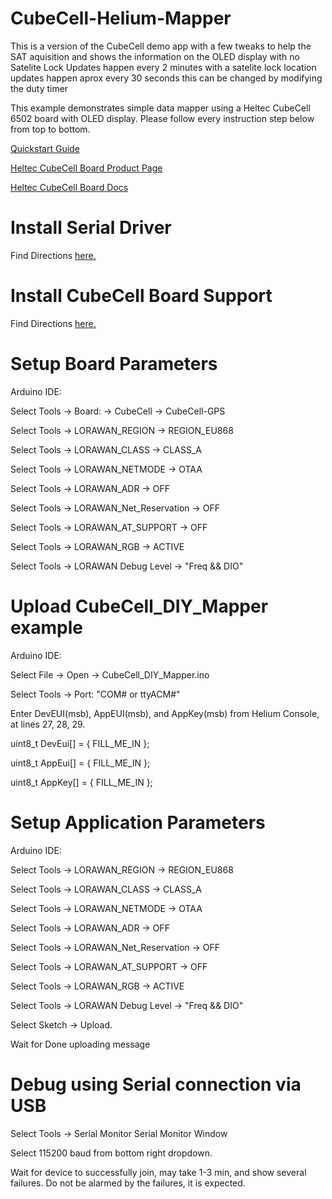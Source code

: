 # CubeCell-Helium-Mapper

This is a version of the CubeCell demo app with a few tweaks to help the SAT aquisition and shows the information on the OLED display with no 
Satelite Lock Updates happen every 2 minutes with a satelite lock location updates happen aprox every 30 seconds this can be changed by modifying the duty timer


This example demonstrates  simple data mapper using a Heltec CubeCell 6502 board with OLED display. Please follow every instruction step below from top to bottom.

[Quickstart Guide](https://developer.helium.com/devices/arduino-quickstart/heltec-cubecell-board)

[Heltec CubeCell Board Product Page](https://heltec.org/project/htcc-ab02s/)

[Heltec CubeCell Board Docs](https://heltec-automation-docs.readthedocs.io/en/latest/cubecell/quick_start.html#)

# Install Serial Driver
Find Directions [here.](https://heltec-automation-docs.readthedocs.io/en/latest/general/establish_serial_connection.html)

# Install CubeCell Board Support
Find Directions [here.](https://heltec-automation-docs.readthedocs.io/en/latest/cubecell/quick_start.html#install-cubecell-relevant-framework)

# Setup Board Parameters

Arduino IDE:

Select Tools -> Board: -> CubeCell -> CubeCell-GPS

Select Tools -> LORAWAN_REGION -> REGION_EU868

Select Tools -> LORAWAN_CLASS -> CLASS_A

Select Tools -> LORAWAN_NETMODE -> OTAA

Select Tools -> LORAWAN_ADR -> OFF

Select Tools -> LORAWAN_Net_Reservation -> OFF

Select Tools -> LORAWAN_AT_SUPPORT -> OFF

Select Tools -> LORAWAN_RGB -> ACTIVE

Select Tools -> LORAWAN Debug Level -> "Freq && DIO"


# Upload CubeCell_DIY_Mapper example

Arduino IDE:

Select File -> Open -> CubeCell_DIY_Mapper.ino

Select Tools -> Port: "COM# or ttyACM#"

Enter DevEUI(msb), AppEUI(msb), and AppKey(msb) from Helium Console, at lines 27, 28, 29.

uint8_t DevEui[] = { FILL_ME_IN };

uint8_t AppEui[] = { FILL_ME_IN };

uint8_t AppKey[] = { FILL_ME_IN };

# Setup Application Parameters

Arduino IDE:

Select Tools -> LORAWAN_REGION -> REGION_EU868

Select Tools -> LORAWAN_CLASS -> CLASS_A

Select Tools -> LORAWAN_NETMODE -> OTAA

Select Tools -> LORAWAN_ADR -> OFF

Select Tools -> LORAWAN_Net_Reservation -> OFF

Select Tools -> LORAWAN_AT_SUPPORT -> OFF

Select Tools -> LORAWAN_RGB -> ACTIVE

Select Tools -> LORAWAN Debug Level -> "Freq && DIO"



Select Sketch -> Upload.

Wait for Done uploading message

# Debug using Serial connection via USB

Select Tools -> Serial Monitor Serial Monitor Window

Select 115200 baud from bottom right dropdown.

Wait for device to successfully join, may take 1-3 min, and show several failures. Do not be alarmed by the failures, it is expected.
